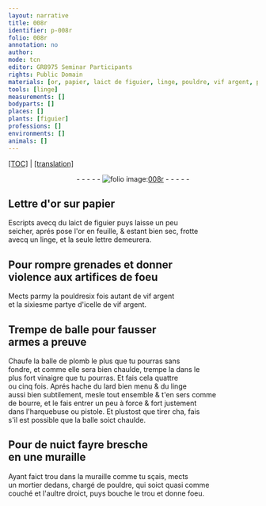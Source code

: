 ```yaml
---
layout: narrative
title: 008r
identifier: p-008r
folio: 008r
annotation: no
author:
mode: tcn
editor: GR8975 Seminar Participants
rights: Public Domain
materials: [or, papier, laict de figuier, linge, pouldre, vif argent, plomb, vinaigre, lard, bourre]
tools: [linge]
measurements: []
bodyparts: []
places: []
plants: [figuier]
professions: []
environments: []
animals: []
---
```


 <p><a href="{{ site.baseurl }}/normalized/">[TOC]</a> | <a href="{{ site.baseurl }}/texts/p-008r_tl/" target="_blank">[translation]</a></p><div class="folio" align="center">- - - - - <a href="http://gallica.bnf.fr/ark:/12148/btv1b10500001g/f21.image" target="_blank"><img src="https://cu-mkp.github.io/2017-workshop-edition/assets/photo-icon.png" alt="folio image: " style="display:inline-block; margin-bottom:-3px;"/>008r</a> - - - - - </div>  
  

## L<span class="exp">ett</span>re d'<span class="m">or</span> sur <span class="m">papier</span>

 
Escripts avecq du <span class="m">laict de <span class="pa">figuier</span></span> puys laisse un peu<br/> seicher, aprés pose l'<span class="m">or</span> en feuille, & estant bien sec, frotte<br/> avecq un <span class="tl"><span class="m">linge</span></span>, et la seule l<span class="exp">ett</span>re demeurera.
 
 
  

## Pour rompre grenades et donner<br/> violence aux artifices de foeu

 
Mects parmy la <span class="m">pouldre</span><span class="del">six fois autant de <span class="m">vif argent</span></span><br/> <span class="del">et</span> la sixiesme partye d'icelle de <span class="m">vif argent</span>.
 
 
  

## Trempe de balle pour fausser<br/> armes a preuve

 
Chaufe la balle de <span class="m">plomb</span> le plus que tu pourras sans<br/> fondre, et comme elle sera bien chaulde, trempe la dans le<br/> plus fort <span class="m">vinaigre</span> que tu pourras. Et fais cela quattre<br/> ou cinq fois. Aprés hache du <span class="m">lard</span> bien menu & du <span class="m">linge</span><br/> aussi bien subtilement, mesle tout ensemble & t'en sers comme<br/> de <span class="m">bourre</span>, et le fais entrer un peu à force & fort justement<br/> dans l'harquebuse ou pistole. Et plustost que tirer <span class="del">cha</span>, fais<br/> s'il est possible que la balle soict chaulde.
 
 
  

## Pour de nuict fayre bresche<br/> en une muraille

 
Ayant faict trou dans la muraille comme tu sçais, mects<br/> un mortier dedans, chargé de <span class="m">pouldre</span>, qui soict quasi comme<br/> couché et l'aultre droict, puys bouche le trou et donne foeu.
 
 